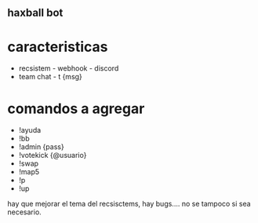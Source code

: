 ## haxball bot


# caracteristicas
* recsistem - webhook - discord
* team chat - t {msg}

# comandos a agregar

* !ayuda
* !bb
* !admin {pass}
* !votekick {@usuario}
* !swap
* !map5
* !p
* !up


hay que mejorar el tema del recsisctems, hay bugs.... no se tampoco si sea necesario.
